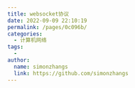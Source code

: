 ```yaml
---
title: websocket协议
date: 2022-09-09 22:10:19
permalink: /pages/0c096b/
categories:
  - 计算机网络
tags:
  - 
author: 
  name: simonzhangs
  link: https://github.com/simonzhangs
---
```

